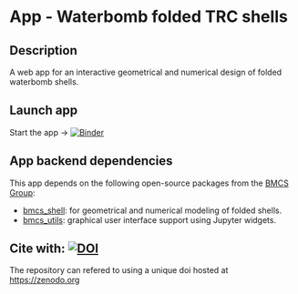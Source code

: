 # App - Waterbomb folded TRC shells

## Description
A web app for an interactive geometrical and numerical design of folded waterbomb shells.

## Launch app
Start the app → 
[![Binder](https://mybinder.org/badge.svg)](https://mybinder.org/v2/gh/bmcs-apps/bmcs_shell_app.git/main?filepath=bmcs_shell_app.ipynb)

## App backend dependencies
This app depends on the following open-source packages from the [BMCS Group](https://github.com/bmcs-group):
* [bmcs_shell](https://pypi.org/project/bmcs-shell): for geometrical and numerical modeling of folded shells.
* [bmcs_utils](https://pypi.org/project/bmcs-utils): graphical user interface support using Jupyter widgets.

## Cite with: [![DOI](https://zenodo.org/badge/DOI/10.5281/zenodo.7550117.svg)](https://doi.org/10.5281/zenodo.7550117)
The repository can refered to using a unique doi hosted at https://zenodo.org
